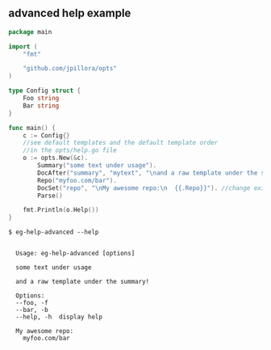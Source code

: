## advanced help example

<!--tmpl,code=go:cat main.go -->
``` go 
package main

import (
	"fmt"

	"github.com/jpillora/opts"
)

type Config struct {
	Foo string
	Bar string
}

func main() {
	c := Config{}
	//see default templates and the default template order
	//in the opts/help.go file
	o := opts.New(&c).
		Summary("some text under usage").
		DocAfter("summary", "mytext", "\nand a raw template under the summary!\n"). //add new entry
		Repo("myfoo.com/bar").
		DocSet("repo", "\nMy awesome repo:\n  {{.Repo}}"). //change existing entry
		Parse()

	fmt.Println(o.Help())
}
```
<!--/tmpl-->

```
$ eg-help-advanced --help
```

<!--tmpl,code=plain:go build -o eg-help-advanced && ./eg-help-advanced --help ; rm eg-help-advanced -->
``` plain 

  Usage: eg-help-advanced [options]

  some text under usage

  and a raw template under the summary!

  Options:
  --foo, -f
  --bar, -b
  --help, -h  display help

  My awesome repo:
    myfoo.com/bar
```
<!--/tmpl-->
